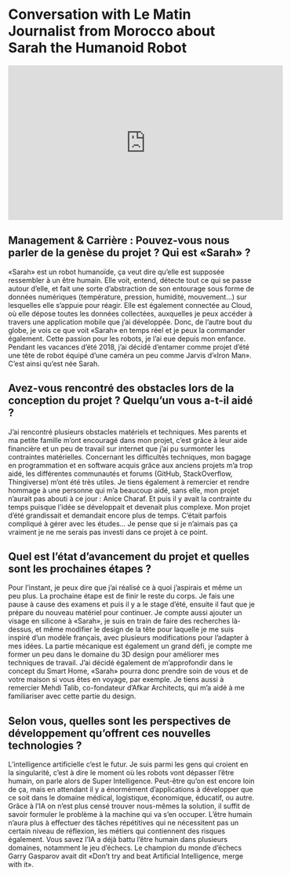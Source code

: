 # Conversation with Le Matin Journalist from Morocco about Sarah the Humanoid Robot


<iframe width="560" height="315" src="https://www.youtube.com/watch?v=Pof_0CCQMz0" frameborder="0" allow="accelerometer; autoplay; encrypted-media; gyroscope; picture-in-picture" allowfullscreen></iframe>

## Management & Carrière : Pouvez-vous nous parler de la genèse du projet ? Qui est «Sarah» ? 

«Sarah» est un robot humanoïde, ça veut dire qu’elle est supposée ressembler à un être humain. Elle voit, entend, détecte tout ce qui se passe autour d’elle, et fait une sorte d’abstraction de son entourage sous forme de données numériques (température, pression, humidité, mouvement…) sur lesquelles elle s’appuie pour réagir. Elle est également connectée au Cloud, où elle dépose toutes les données collectées, auxquelles je peux accéder à travers une application mobile que j’ai développée. Donc, de l’autre bout du globe, je vois ce que voit «Sarah» en temps réel et je peux la commander également.
Cette passion pour les robots, je l’ai eue depuis mon enfance. Pendant les vacances d’été 2018, j’ai décidé d’entamer comme projet d’été une tête de robot équipé d’une caméra un peu comme Jarvis d’«Iron Man». C’est ainsi qu’est née Sarah.

## Avez-vous rencontré des obstacles lors de la conception du projet ? Quelqu’un vous a-t-il aidé ?

J’ai rencontré plusieurs obstacles matériels et techniques. Mes parents et ma petite famille m’ont encouragé dans mon projet, c’est grâce à leur aide financière et un peu de travail sur internet que j’ai pu surmonter les contraintes matérielles.
Concernant les difficultés techniques, mon bagage en programmation et en software acquis grâce aux anciens projets m’a trop aidé, les différentes communautés et forums (GitHub, StackOverflow, Thingiverse) m’ont été très utiles. Je tiens également à remercier et rendre hommage à une personne qui m’a beaucoup aidé, sans elle, mon projet n’aurait pas abouti à ce jour : Anice Charaf.
Et puis il y avait la contrainte du temps puisque l’idée se développait et devenait plus complexe. Mon projet d’été grandissait et demandait encore plus de temps. C’était parfois compliqué à gérer avec les études... Je pense que si je n’aimais pas ça vraiment je ne me serais pas investi dans ce projet à ce point.

## Quel est l’état d’avancement du projet et quelles sont les prochaines étapes ?

Pour l’instant, je peux dire que j’ai réalisé ce à quoi j’aspirais et même un peu plus. La prochaine étape est de finir le reste du corps. Je fais une pause à cause des examens et puis il y a le stage d’été, ensuite il faut que je prépare du nouveau matériel pour continuer. Je compte aussi ajouter un visage en silicone à «Sarah», je suis en train de faire des recherches là-dessus, et même modifier le design de la tête pour laquelle je me suis inspiré d’un modèle français, avec plusieurs modifications pour l’adapter à mes idées. La partie mécanique est également un grand défi, je compte me former un peu dans le domaine du 3D design pour améliorer mes techniques de travail. J’ai décidé également de m’approfondir dans le concept du Smart Home, «Sarah» pourra donc prendre soin de vous et de votre maison si vous êtes en voyage, par exemple. Je tiens aussi à remercier Mehdi Talib, co-fondateur d’Afkar Architects, qui m’a aidé à me familiariser avec cette partie du design.

## Selon vous, quelles sont les perspectives de développement qu’offrent ces nouvelles technologies ? 

L’intelligence artificielle c’est le futur. Je suis parmi les gens qui croient en la singularité, c’est à dire le moment où les robots vont dépasser l’être humain, on parle alors de Super Intelligence. Peut-être qu’on est encore loin de ça, mais en attendant il y a énormément d’applications à développer que ce soit dans le domaine médical, logistique, économique, éducatif, ou autre.
Grâce à l’IA on n’est plus censé trouver nous-mêmes la solution, il suffit de savoir formuler le problème à la machine qui va s’en occuper. L’être humain n’aura plus à effectuer des tâches répétitives qui ne nécessitent pas un certain niveau de réflexion, les métiers qui contiennent des risques également. Vous savez l’IA a déjà battu l’être humain dans plusieurs domaines, notamment le jeu d’échecs. Le champion du monde d’échecs Garry Gasparov avait dit «Don’t try and beat Artificial Intelligence, merge with it». 